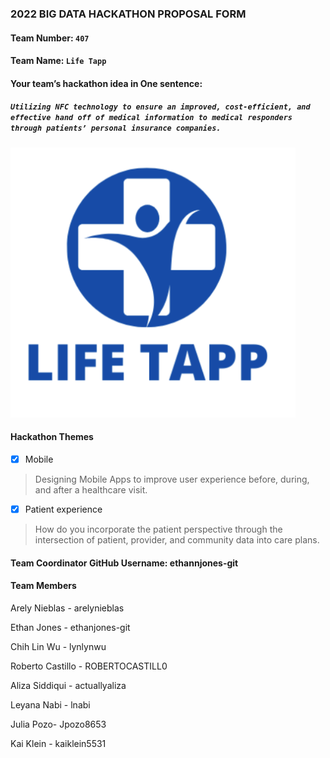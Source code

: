 ### 2022 BIG DATA HACKATHON PROPOSAL FORM

#### Team Number: `407`  

#### Team Name: `Life Tapp`    
  
#### Your team’s hackathon idea in One sentence:
##### `Utilizing NFC technology to ensure an improved, cost-efficient, and effective hand off of medical information to medical responders through patients’ personal insurance companies.`


![bigdatahackathon4sd](https://github.com/BigDataForSanDiego/team407/blob/main/images/Screen%20Shot%202022-10-08%20at%203.37.49%20PM.png)


#### Hackathon Themes
- [X] Mobile
> Designing Mobile Apps to improve user experience before, during, and after a healthcare visit.
- [X] Patient experience
> How do you incorporate the patient perspective through the intersection of patient, provider, and community data into care plans.

#### Team Coordinator GitHub Username: ethannjones-git

#### Team Members
Arely Nieblas - arelynieblas

Ethan Jones - ethanjones-git

Chih Lin Wu  - lynlynwu

Roberto Castillo - ROBERTOCASTILL0

Aliza Siddiqui - actuallyaliza

Leyana Nabi - lnabi

Julia Pozo- Jpozo8653

Kai Klein - kaiklein5531
